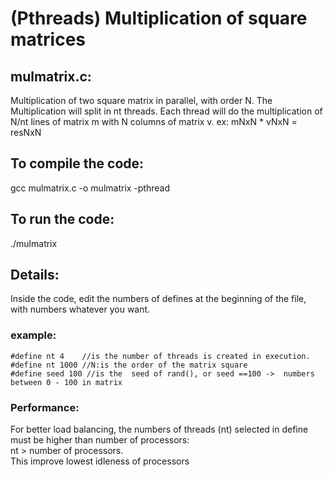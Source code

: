 # (Pthreads) Multiplication of square matrices

## mulmatrix.c:
Multiplication of two square matrix in parallel, with order N. The Multiplication will split in nt threads.
Each thread will do the multiplication of N/nt lines of matrix m with N columns of matrix v.
ex: mNxN * vNxN = resNxN

## To compile the code:
gcc mulmatrix.c -o mulmatrix -pthread

## To run the code:
./mulmatrix

## Details:
Inside the code, edit the numbers of defines at the beginning of the file, with numbers whatever you want.

### example:<br/>
```
#define nt 4    //is the number of threads is created in execution.
#define nt 1000 //N:is the order of the matrix square
#define seed 100 //is the  seed of rand(), or seed ==100 ->  numbers between 0 - 100 in matrix
```

### Performance:<br/>
For better load balancing, the numbers of threads (nt) selected in define must be higher than number of processors:<br/> nt > number of processors.<br/>
This improve lowest idleness of processors

